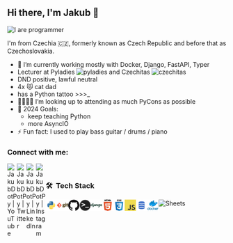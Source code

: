 ## Hi there, I'm Jakub 👋

<img alt='I are programmer' src="https://user-images.githubusercontent.com/44404512/174478658-044e0643-268e-4e71-a671-c623bf7f8924.png">

I'm from Czechia :czech_republic:, formerly known as Czech Republic and before that as Czechoslovakia.

- 🌱 I’m currently working mostly with Docker, Django, FastAPI, Typer
- Lecturer at Pyladies <img alt="pyladies" width="100px" src="https://w7.pngwing.com/pngs/530/885/png-transparent-pyladies-python-conference-python-software-foundation-flask-pyladies-text-logo-fictional-character.png" /> and Czechitas <img alt="czechitas" width="100px" src="https://cdn.myshoptet.com/usr/www.shop-czechitas.cz/user/logos/logo.png" /> 
- DND positive, lawful neutral
- 4x 😻 cat dad
- has a Python tattoo >>>_
- 🧑‍💻👩‍💻 I’m looking up to attending as much PyCons as possible
- 🥅 2024 Goals:
  - keep teaching Python
  - more AsyncIO
- ⚡ Fun fact: I used to play bass guitar / drums / piano

### Connect with me:

[<img align="left" alt="JakubDotPy | YouTube" width="22px" src="https://cdn.jsdelivr.net/npm/simple-icons@v3/icons/youtube.svg" />][youtube]
[<img align="left" alt="JakubDotPy | Twitter" width="22px" src="https://cdn.jsdelivr.net/npm/simple-icons@v3/icons/twitter.svg" />][twitter]
[<img align="left" alt="JakubDotPy | LinkedIn" width="22px" src="https://cdn.jsdelivr.net/npm/simple-icons@v3/icons/linkedin.svg" />][linkedin]
[<img align="left" alt="JakubDotPy | Instagram" width="22px" src="https://cdn.jsdelivr.net/npm/simple-icons@v3/icons/instagram.svg" />][instagram]

<br />

### 🛠 &nbsp;Tech Stack

<img align="left" alt="Python" width="26px" src="https://raw.githubusercontent.com/github/explore/80688e429a7d4ef2fca1e82350fe8e3517d3494d/topics/python/python.png" />
<img align="left" alt="Git" width="26px" src="https://raw.githubusercontent.com/github/explore/80688e429a7d4ef2fca1e82350fe8e3517d3494d/topics/git/git.png" />
<img align="left" alt="GitHub" width="26px" src="https://raw.githubusercontent.com/github/explore/78df643247d429f6cc873026c0622819ad797942/topics/github/github.png" />
<img align="left" alt="Terminal" width="26px" src="https://raw.githubusercontent.com/github/explore/80688e429a7d4ef2fca1e82350fe8e3517d3494d/topics/terminal/terminal.png" />
<img align="left" alt="Django" width="26px" src="https://raw.githubusercontent.com/github/explore/80688e429a7d4ef2fca1e82350fe8e3517d3494d/topics/django/django.png" />
<img align="left" alt="HTML5" width="26px" src="https://raw.githubusercontent.com/github/explore/80688e429a7d4ef2fca1e82350fe8e3517d3494d/topics/html/html.png" />
<img align="left" alt="CSS3" width="26px" src="https://raw.githubusercontent.com/github/explore/80688e429a7d4ef2fca1e82350fe8e3517d3494d/topics/css/css.png" />
<img align="left" alt="JavaScript" width="26px" src="https://raw.githubusercontent.com/github/explore/80688e429a7d4ef2fca1e82350fe8e3517d3494d/topics/javascript/javascript.png" />
<img align="left" alt="SQL" width="26px" src="https://raw.githubusercontent.com/github/explore/80688e429a7d4ef2fca1e82350fe8e3517d3494d/topics/sql/sql.png" />
<img align="left" alt="Docker" width="26px" src="https://raw.githubusercontent.com/github/explore/80688e429a7d4ef2fca1e82350fe8e3517d3494d/topics/docker/docker.png" />
<img href="#"><img alt="Sheets" title="Sheets" height="26px" src="https://img.icons8.com/color/48/000000/google-sheets.png" />
<br />

<br />


[twitter]: https://twitter.com/JakubDotPy
[youtube]: https://www.youtube.com/Jakub1989YTb
[instagram]: https://www.instagram.com/c.__jakub__/
[linkedin]: https://www.linkedin.com/in/jakub-%C4%8Dervinka-2972079b/
